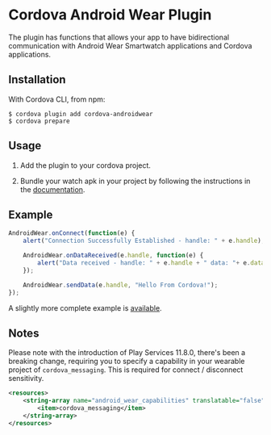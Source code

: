 
# Cordova Android Wear Plugin

The plugin has functions that allows your app to have bidirectional communication with Android Wear Smartwatch applications and Cordova applications.

## Installation
With Cordova CLI, from npm:
```
$ cordova plugin add cordova-androidwear
$ cordova prepare
```

## Usage

1. Add the plugin to your cordova project.

2. Bundle your watch apk in your project by following the instructions in the [documentation](https://developer.android.com/training/wearables/apps/packaging.html#PackageManually).

## Example
  ```javascript
  AndroidWear.onConnect(function(e) {
      alert("Connection Successfully Established - handle: " + e.handle);

      AndroidWear.onDataReceived(e.handle, function(e) {
          alert("Data received - handle: " + e.handle + " data: "+ e.data);
      });

      AndroidWear.sendData(e.handle, "Hello From Cordova!");
  });
  ```

A slightly more complete example is [available](https://github.com/tgardner/cordova-androidwear-example).

## Notes

Please note with the introduction of Play Services 11.8.0, there's been a breaking change, requiring you to specify a capability in your wearable project of `cordova_messaging`. This is required for connect / disconnect sensitivity.
  ```xml
  <resources>
	  <string-array name="android_wear_capabilities" translatable="false">
		  <item>cordova_messaging</item>
	  </string-array>
  </resources>
  ```